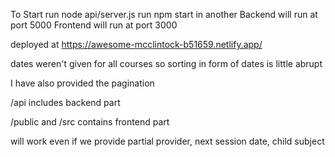To Start
 run node api/server.js
 run npm start in another
 Backend will run at port 5000
 Frontend will run at port 3000

 deployed at https://awesome-mcclintock-b51659.netlify.app/

 dates weren't given for all courses so sorting in form of dates is little abrupt

 I have also provided the pagination

 /api includes backend part

 /public and /src contains frontend part

 will work even if we provide partial provider, next session date, child subject
